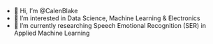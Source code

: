 - 👋 Hi, I’m @CalenBlake
- 👀 I’m interested in Data Science, Machine Learning & Electronics
- 🌱 I’m currently researching Speech Emotional Recognition (SER) in Applied Machine Learning

<!---
CalenBlake/CalenBlake is a ✨ special ✨ repository because its `README.md` (this file) appears on your GitHub profile.
You can click the Preview link to take a look at your changes.
--->
